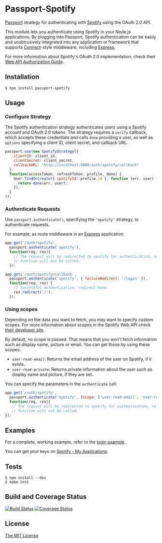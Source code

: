 # Passport-Spotify

[Passport](http://passportjs.org/) strategy for authenticating with [Spotify](http://www.spotify.com/)
using the OAuth 2.0 API.

This module lets you authenticate using Spotify in your Node.js applications.
By plugging into Passport, Spotify authentication can be easily and
unobtrusively integrated into any application or framework that supports
[Connect](http://www.senchalabs.org/connect/)-style middleware, including
[Express](http://expressjs.com/).

For more information about Spotify's OAuth 2.0 implementation, check their 
[Web API Authorization Guide](https://developer.spotify.com/web-api/authorization-guide/).

## Installation

    $ npm install passport-spotify

## Usage

### Configure Strategy

The Spotify authentication strategy authenticates users using a Spotify account
and OAuth 2.0 tokens.  The strategy requires a `verify` callback, which accepts
these credentials and calls `done` providing a user, as well as `options`
specifying a client ID, client secret, and callback URL.

```javascript
passport.use(new SpotifyStrategy({
    clientID: client_id,
    clientSecret: client_secret,
    callbackURL: "http://localhost:8888/auth/spotify/callback"
  },
  function(accessToken, refreshToken, profile, done) {
    User.findOrCreate({ spotifyId: profile.id }, function (err, user) {
      return done(err, user);
    });
  }
));
```

### Authenticate Requests

Use `passport.authenticate()`, specifying the `'spotify'` strategy, to
authenticate requests.

For example, as route middleware in an [Express](http://expressjs.com/)
application:

```javascript
app.get('/auth/spotify',
  passport.authenticate('spotify'),
  function(req, res){
    // The request will be redirected to spotify for authentication, so this
    // function will not be called.
  });

app.get('/auth/spotify/callback',
  passport.authenticate('spotify', { failureRedirect: '/login' }),
  function(req, res) {
    // Successful authentication, redirect home.
    res.redirect('/');
  });
```

### Using scopes

Depending on the data you want to fetch, you may want to specify custom scopes. For more information about scopes in the Spotify Web API check [their developer site](https://developer.spotify.com/web-api/using-scopes/).

By default, no scope is passed. That means that you won't fetch information such as display name, picture or email. You can get those by using these scopes:

 - `user-read-email`: Returns the email address of the user on Spotify, if it exists.
 - `user-read-private`: Returns private information about the user such as display name and picture, if they are set.

You can specify the parameters in the `authenticate` call:

```javascript
app.get('/auth/spotify',
  passport.authenticate('spotify', {scope: ['user-read-email', 'user-read-private'] }),
  function(req, res){
   // The request will be redirected to spotify for authentication, so this
   // function will not be called.
});
```

## Examples

For a complete, working example, refer to the [login example](https://github.com/jmperez/passport-spotify/tree/master/examples/login).

You can get your keys on [Spotify -  My Applications](https://developer.spotify.com/my-applications).

## Tests

    $ npm install --dev
    $ make test
    
## Build and Coverage Status

[![Build Status](https://travis-ci.org/JMPerez/passport-spotify.svg?branch=master)](https://travis-ci.org/JMPerez/passport-spotify) [![Coverage Status](https://coveralls.io/repos/JMPerez/passport-spotify/badge.png?branch=master)](https://coveralls.io/r/JMPerez/passport-spotify?branch=master)

## License

[The MIT License](http://opensource.org/licenses/MIT)
